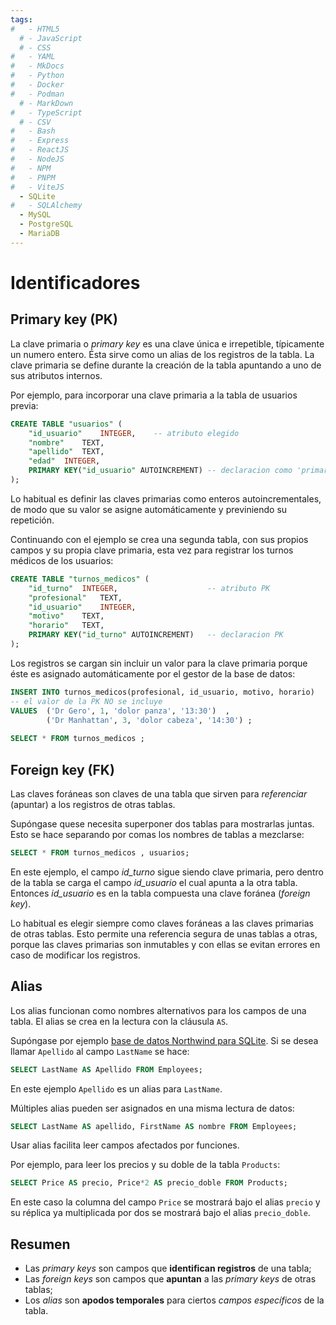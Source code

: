 ```yaml
---
tags:
#   - HTML5
  # - JavaScript
  # - CSS
#   - YAML
#   - MkDocs
#   - Python
#   - Docker
#   - Podman
  # - MarkDown
#   - TypeScript
  # - CSV
#   - Bash
#   - Express
#   - ReactJS
#   - NodeJS
#   - NPM
#   - PNPM
#   - ViteJS
  - SQLite
#   - SQLAlchemy
  - MySQL
  - PostgreSQL
  - MariaDB
---
```






# Identificadores

## Primary key (PK)

La clave primaria o *primary key* es una clave única e irrepetible, típicamente un numero entero. 
Ésta sirve como un alias de los registros de la tabla.
La clave primaria se define durante la creación de la tabla apuntando a uno de sus atributos internos.

Por ejemplo, para incorporar una clave primaria a la tabla de usuarios previa:

```sql title="Tabla usuarios - con clave primaria" hl_lines="2 6"
CREATE TABLE "usuarios" (
	"id_usuario"	INTEGER,    -- atributo elegido
	"nombre"	TEXT,
	"apellido"	TEXT,
	"edad"	INTEGER,
	PRIMARY KEY("id_usuario" AUTOINCREMENT) -- declaracion como 'primary key'
);
```

Lo habitual es definir las claves primarias como enteros autoincrementales, de modo que su valor se asigne automáticamente y previniendo su repetición.   


Continuando con el ejemplo se crea una segunda tabla, con sus propios campos y su propia clave primaria, esta vez para registrar los turnos médicos de los usuarios:

```sql title="Tabla turnos - con clave primaria" hl_lines="2 7"
CREATE TABLE "turnos_medicos" (
	"id_turno"	INTEGER,                    -- atributo PK
	"profesional"	TEXT,
	"id_usuario"	INTEGER,
	"motivo"	TEXT,
	"horario"	TEXT,
	PRIMARY KEY("id_turno" AUTOINCREMENT)   -- declaracion PK
);
```

Los registros se cargan sin incluir un valor para la clave primaria porque éste es asignado automáticamente por el gestor de la base de datos:

```sql title="Carga de datos - primary "
INSERT INTO turnos_medicos(profesional, id_usuario, motivo, horario)
-- el valor de la PK NO se incluye 
VALUES 	('Dr Gero', 1, 'dolor panza', '13:30')  ,	
		('Dr Manhattan', 3, 'dolor cabeza', '14:30') ;	
		
SELECT * FROM turnos_medicos ;
```

## Foreign key (FK)

Las claves foráneas son claves de una tabla que sirven para *referenciar* (apuntar) a los registros de otras tablas. 



Supóngase quese necesita superponer dos tablas para mostrarlas juntas.
Esto se hace separando por comas los nombres de tablas a mezclarse:

```sql title="Claves primarias y foráneas"
SELECT * FROM turnos_medicos , usuarios;
```
En este ejemplo, el campo *id_turno* sigue siendo clave primaria, 
pero dentro de la tabla se carga el campo *id_usuario* el cual apunta a la otra tabla. 
Entonces *id_usuario* es en la tabla compuesta una clave foránea (*foreign key*).

Lo habitual es elegir siempre como claves foráneas a las claves primarias de otras tablas.
Esto permite una referencia segura de unas tablas a otras, 
porque las claves primarias son inmutables 
y con ellas se evitan errores en caso de modificar los registros.

## Alias

Los alias funcionan como nombres alternativos para los campos de una tabla.
El alias se crea en la lectura con la cláusula `AS`.

Supóngase por ejemplo [base de datos Northwind para SQLite](northwind.md). Si se desea llamar 
`Apellido` al campo `LastName` se hace:

```sql title="Alias- campo único"
SELECT LastName AS Apellido FROM Employees;
```

En este ejemplo `Apellido` es un alias para `LastName`.

Múltiples alias pueden ser asignados en una misma lectura de datos:


```sql title="Alias - múltiples campos"
SELECT LastName AS apellido, FirstName AS nombre FROM Employees;
```

Usar alias facilita leer campos afectados por funciones.

Por ejemplo, para leer los precios y su doble de la tabla `Products`:
```sql title="Alias para funciones"
SELECT Price AS precio, Price*2 AS precio_doble FROM Products;
```

En este caso la columna del campo `Price` se mostrará bajo el alias `precio` y su réplica ya multiplicada por dos se mostrará bajo el alias `precio_doble`.




## Resumen

- Las *primary keys* son campos que **identifican registros** de una tabla;
- Las *foreign keys* son campos que **apuntan** a las *primary keys* de otras tablas;
- Los *alias* son **apodos temporales** para ciertos *campos específicos* de la tabla.
